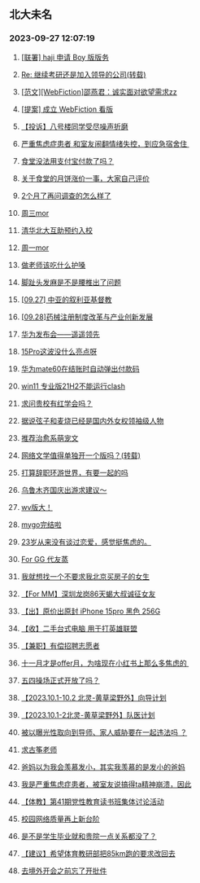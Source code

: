 ## 北大未名 
### 2023-09-27 12:07:19

1. [[联署] haji 申请 Boy 版版务](https://bbs.pku.edu.cn/v2/post-read.php?bid=751&threadid=18653885)

2. [Re: 继续考研还是加入领导的公司(转载)](https://bbs.pku.edu.cn/v2/post-read.php?bid=1&threadid=18653941)

3. [[范文][WebFiction]邵燕君：诚实面对欲望需求zz](https://bbs.pku.edu.cn/v2/post-read.php?bid=665&threadid=18654552)

4. [[提案] 成立 WebFiction 看版](https://bbs.pku.edu.cn/v2/post-read.php?bid=665&threadid=18652588)

5. [【投诉】八号楼同学受尽噪声折磨](https://bbs.pku.edu.cn/v2/post-read.php?bid=138&threadid=18654082)

6. [严重焦虑症患者 和室友闹翻情绪失控，到应急宿舍住 ](https://bbs.pku.edu.cn/v2/post-read.php?bid=1431&threadid=18655469)

7. [食堂没法用支付宝付款了吗？](https://bbs.pku.edu.cn/v2/post-read.php?bid=138&threadid=18654045)

8. [关于食堂的月饼涨价一事，大家自己评价](https://bbs.pku.edu.cn/v2/post-read.php?bid=1431&threadid=18653498)

9. [2个月了再问调查的怎么样了](https://bbs.pku.edu.cn/v2/post-read.php?bid=478&threadid=18655532)

10. [周三mor](https://bbs.pku.edu.cn/v2/post-read.php?bid=468&threadid=18655544)

11. [清华北大互助预约入校](https://bbs.pku.edu.cn/v2/post-read.php?bid=104&threadid=18617367)

12. [周一mor](https://bbs.pku.edu.cn/v2/post-read.php?bid=468&threadid=18653258)

13. [做老师该吃什么护嗓](https://bbs.pku.edu.cn/v2/post-read.php?bid=244&threadid=18653277)

14. [脚趾头发麻是不是腰椎出了问题](https://bbs.pku.edu.cn/v2/post-read.php?bid=244&threadid=18654627)

15. [[09.27] 中亚的叙利亚基督教](https://bbs.pku.edu.cn/v2/post-read.php?bid=342&threadid=18655546)

16. [[09.28]药械注册制度改革与产业创新发展](https://bbs.pku.edu.cn/v2/post-read.php?bid=342&threadid=18654166)

17. [华为发布会——遥遥领先](https://bbs.pku.edu.cn/v2/post-read.php?bid=197&threadid=18653728)

18. [15Pro这波没什么亮点呀](https://bbs.pku.edu.cn/v2/post-read.php?bid=488&threadid=18650333)

19. [华为mate60在结账时自动弹出付款码](https://bbs.pku.edu.cn/v2/post-read.php?bid=197&threadid=18647357)

20. [win11 专业版21H2不能运行clash](https://bbs.pku.edu.cn/v2/post-read.php?bid=35&threadid=18627120)

21. [求问贵校有红学会吗？](https://bbs.pku.edu.cn/v2/post-read.php?bid=163&threadid=18644997)

22. [据说弦子和麦烧已经是国内外女权领袖级人物](https://bbs.pku.edu.cn/v2/post-read.php?bid=251&threadid=18652872)

23. [推荐治愈系萌宠文](https://bbs.pku.edu.cn/v2/post-read.php?bid=168&threadid=18000611)

24. [网络文学值得单独开一个版吗？(转载)](https://bbs.pku.edu.cn/v2/post-read.php?bid=168&threadid=18651256)

25. [打算辞职环游世界，有要一起的吗](https://bbs.pku.edu.cn/v2/post-read.php?bid=94&threadid=18653156)

26. [乌鲁木齐国庆出游求建议～](https://bbs.pku.edu.cn/v2/post-read.php?bid=94&threadid=18654125)

27. [wv版大！](https://bbs.pku.edu.cn/v2/post-read.php?bid=1367&threadid=18653543)

28. [mygo完结啦](https://bbs.pku.edu.cn/v2/post-read.php?bid=108&threadid=18646271)

29. [23岁从来没有谈过恋爱，感觉挺焦虑的。](https://bbs.pku.edu.cn/v2/post-read.php?bid=36&threadid=18655426)

30. [For GG 代友蒸](https://bbs.pku.edu.cn/v2/post-read.php?bid=167&threadid=18654594)

31. [我就想找一个不要求我北京买房子的女生](https://bbs.pku.edu.cn/v2/post-read.php?bid=414&threadid=18653849)

32. [【For MM】深圳龙岗86天蝎大叔诚征女友](https://bbs.pku.edu.cn/v2/post-read.php?bid=167&threadid=18655464)

33. [【出】原价出原封 iPhone 15pro 黑色 256G](https://bbs.pku.edu.cn/v2/post-read.php?bid=71&threadid=18655565)

34. [【收】二手台式电脑 用于打英雄联盟](https://bbs.pku.edu.cn/v2/post-read.php?bid=71&threadid=18653542)

35. [【兼职】有偿招聘志愿者](https://bbs.pku.edu.cn/v2/post-read.php?bid=419&threadid=18655480)

36. [十一月才是offer月，为啥现在小红书上那么多焦虑的 ](https://bbs.pku.edu.cn/v2/post-read.php?bid=99&threadid=18653768)

37. [五四操场正式开放了吗？](https://bbs.pku.edu.cn/v2/post-read.php?bid=861&threadid=18654245)

38. [【2023.10.1-10.2 北灵-黄草梁野外】向导计划](https://bbs.pku.edu.cn/v2/post-read.php?bid=224&threadid=18655572)

39. [【2023.10.1-2北灵-黄草梁野外】队医计划](https://bbs.pku.edu.cn/v2/post-read.php?bid=224&threadid=18655576)

40. [被以曝光性取向到导师、家人威胁要在一起违法吗 ？](https://bbs.pku.edu.cn/v2/post-read.php?bid=301&threadid=18651637)

41. [求古筝老师](https://bbs.pku.edu.cn/v2/post-read.php?bid=781&threadid=18654403)

42. [爸妈以为我会羡慕发小，其实我羡慕的是发小的爸妈](https://bbs.pku.edu.cn/v2/post-read.php?bid=690&threadid=18652665)

43. [我是严重焦虑症患者，被室友说搞得ta精神崩溃，因此](https://bbs.pku.edu.cn/v2/post-read.php?bid=690&threadid=18655470)

44. [【体教】第41期党性教育读书班集体讨论活动](https://bbs.pku.edu.cn/v2/post-read.php?bid=1284&threadid=18654492)

45. [校园网络质量再上新台阶](https://bbs.pku.edu.cn/v2/post-read.php?bid=668&threadid=18654497)

46. [是不是学生毕业就和贵院一点关系都没了？](https://bbs.pku.edu.cn/v2/post-read.php?bid=438&threadid=18654504)

47. [【建议】希望体育教研部把85km跑的要求改回去](https://bbs.pku.edu.cn/v2/post-read.php?bid=438&threadid=18653717)

48. [去境外开会之前忘了开批件](https://bbs.pku.edu.cn/v2/post-read.php?bid=622&threadid=18651754)


